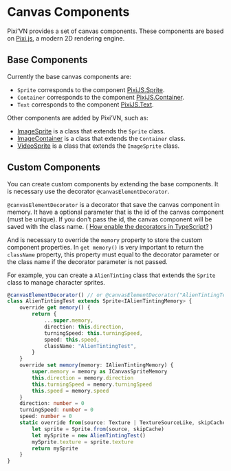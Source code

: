# Canvas Components

Pixi’VN provides a set of canvas components. These components are based on [Pixi.js](https://pixijs.com/), a modern 2D rendering engine.

## Base Components

Currently the base canvas components are:

* `Sprite` corresponds to the component [PixiJS.Sprite](https://pixijs.com/8.x/examples/sprite/basic).
* `Container` corresponds to the component [PixiJS.Container](https://pixijs.com/8.x/examples/basic/container).
* `Text` corresponds to the component [PixiJS.Text](https://pixijs.com/8.x/examples/text/pixi-text).

Other components are added by Pixi’VN, such as:

* [ImageSprite](/start/canvas-images.md) is a class that extends the `Sprite` class.
* [ImageContainer](/start/canvas-image-container.md) is a class that extends the `Container` class.
* [VideoSprite](/start/canvas-videos.md) is a class that extends the `ImageSprite` class.

## Custom Components

You can create custom components by extending the base components. It is necessary use the decorator `@canvasElementDecorator`.

`@canvasElementDecorator` is a decorator that save the canvas component in memory. It have a optional parameter that is the id of the canvas component (must be unique). If you don't pass the id, the canvas component will be saved with the class name. ( [How enable the decorators in TypeScript?](/start/getting-started#how-enable-the-decorators-in-typescript) )

And is necessary to override the `memory` property to store the custom component properties.
In `get memory()` is very important to return the `className` property, this property must equal to the decorator parameter or the class name if the decorator parameter is not passed.

For example, you can create a `AlienTinting` class that extends the `Sprite` class to manage character sprites.

```typescript
@canvasElementDecorator() // or @canvasElementDecorator("AlienTintingTest")
class AlienTintingTest extends Sprite<IAlienTintingMemory> {
    override get memory() {
        return {
            ...super.memory,
            direction: this.direction,
            turningSpeed: this.turningSpeed,
            speed: this.speed,
            className: "AlienTintingTest",
        }
    }
    override set memory(memory: IAlienTintingMemory) {
        super.memory = memory as ICanvasSpriteMemory
        this.direction = memory.direction
        this.turningSpeed = memory.turningSpeed
        this.speed = memory.speed
    }
    direction: number = 0
    turningSpeed: number = 0
    speed: number = 0
    static override from(source: Texture | TextureSourceLike, skipCache?: boolean) {
        let sprite = Sprite.from(source, skipCache)
        let mySprite = new AlienTintingTest()
        mySprite.texture = sprite.texture
        return mySprite
    }
}
```

